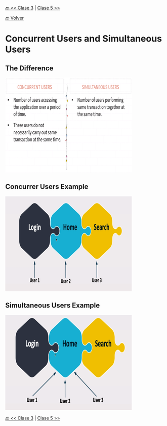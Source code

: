 [🔙 << Clase 3](../03_Class/03_Class.md) | [Clase 5 >>](../05_Class/05_Class.md)

[🔙 Volver](../README.md)


# Concurrent Users and Simultaneous Users

## The Difference
<img src="../assets/concurrentvssimultaneos.png" alt="Difference" width="400" height="300">

## Concurrer Users Example
<img src="../assets/concurreruserexample.png" alt="Concurrer user" width="400" height="300">

## Simultaneous Users Example
<img src="../assets/simulteonsuserexample.png" alt="Simultaneous User" width="400" height="300">



[🔙 << Clase 3](../03_Class/03_Class.md) | [Clase 5 >>](../05_Class/05_Class.md)
